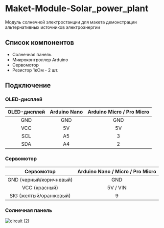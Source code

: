 # Maket-Module-Solar_power_plant
 Модуль солнечной электростанции для макета демонстрации альтернативных источников электроэнергии

## Список компонентов

* Солнечная панель
* Микроконтроллер Arduino
* Сервомотор
* Резистор 1кОм - 2 шт.


## Подключение


### OLED-дисплей

| OLED-дисплей	| Arduino Nano |	Arduino Micro / Pro Micro |
| :---:| :---:| :---:|
| GND	| GND |	GND |
| VCC	| 5V |	5V |
| SCL	| A5 | 3 |
| SDA	| A4 |	2 |

### Сервомотор


| Сервомотор	| Arduino Nano / Micro / Pro Micro |
| :---:| :---:| 
| GND (черный/коричневый)	| GND |	
| VCC (красный)	| 5V / VIN |	
| SIG (желтый/оранжевый)	| 9 | 

### Солнечная панель

![circuit (2)](https://github.com/user-attachments/assets/9a3a9cce-010f-40cf-a27a-c24e0de0f166)


